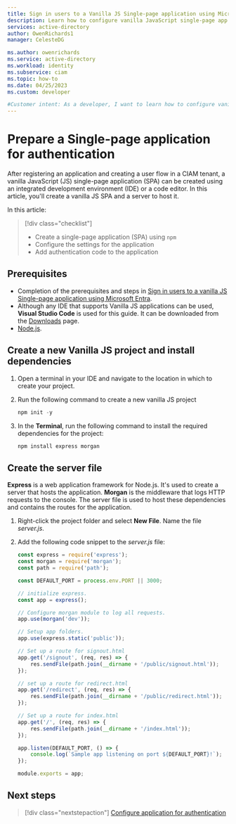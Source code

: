 ```yaml
---
title: Sign in users to a Vanilla JS Single-page application using Microsoft Entra - Prepare your Single-page application
description: Learn how to configure vanilla JavaScript single-page app (SPA) to prepare for authentication with your CIAM tenant.
services: active-directory
author: OwenRichards1
manager: CelesteDG

ms.author: owenrichards
ms.service: active-directory
ms.workload: identity
ms.subservice: ciam
ms.topic: how-to
ms.date: 04/25/2023
ms.custom: developer

#Customer intent: As a developer, I want to learn how to configure vanilla JavaScript single-page app (SPA) to sign in and sign out users with my CIAM tenant.
---
```


# Prepare a Single-page application for authentication

After registering an application and creating a user flow in a CIAM tenant, a vanilla JavaScript (JS) single-page application (SPA) can be created using an integrated development environment (IDE) or a code editor. In this article, you'll create a vanilla JS SPA and a server to host it.

In this article:

> [!div class="checklist"]
>
> * Create a single-page application (SPA) using `npm`
> * Configure the settings for the application
> * Add authentication code to the application

## Prerequisites

- Completion of the prerequisites and steps in [Sign in users to a vanilla JS Single-page application using Microsoft Entra](how-to-single-page-app-vanillajs-prepare-tenant.md).
- Although any IDE that supports Vanilla JS applications can be used, **Visual Studio Code** is used for this guide. It can be downloaded from the [Downloads](https://visualstudio.microsoft.com/downloads) page.
- [Node.js](https://nodejs.org/en/download/).

## Create a new Vanilla JS project and install dependencies

1. Open a terminal in your IDE and navigate to the location in which to create your project.
1. Run the following command to create a new vanilla JS project

    ```powershell
    npm init -y
    ```

1. In the **Terminal**, run the following command to install the required dependencies for the project:

    ```powershell
    npm install express morgan
    ```

## Create the server file

**Express** is a web application framework for Node.js. It's used to create a server that hosts the application. **Morgan** is the middleware that logs HTTP requests to the console. The server file is used to host these dependencies and contains the routes for the application.

1. Right-click the project folder and select **New File**. Name the file *server.js*.
1. Add the following code snippet to the *server.js* file:

    ```javascript
    const express = require('express');
    const morgan = require('morgan');
    const path = require('path');
    
    const DEFAULT_PORT = process.env.PORT || 3000;
    
    // initialize express.
    const app = express();
    
    // Configure morgan module to log all requests.
    app.use(morgan('dev'));
    
    // Setup app folders.
    app.use(express.static('public'));
    
    // Set up a route for signout.html
    app.get('/signout', (req, res) => {
        res.sendFile(path.join(__dirname + '/public/signout.html'));
    });
    
    // set up a route for redirect.html
    app.get('/redirect', (req, res) => {
        res.sendFile(path.join(__dirname + '/public/redirect.html'));
    });
    
    // Set up a route for index.html
    app.get('/', (req, res) => {
        res.sendFile(path.join(__dirname + '/index.html'));
    });
    
    app.listen(DEFAULT_PORT, () => {
        console.log(`Sample app listening on port ${DEFAULT_PORT}!`);
    });
    
    module.exports = app;
    ```

## Next steps

> [!div class="nextstepaction"]
> [Configure application for authentication](how-to-single-page-app-vanillajs-configure-authentication.md)